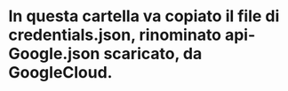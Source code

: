 # In questa cartella va copiato il file di credentials.json, rinominato api-Google.json scaricato, da GoogleCloud.